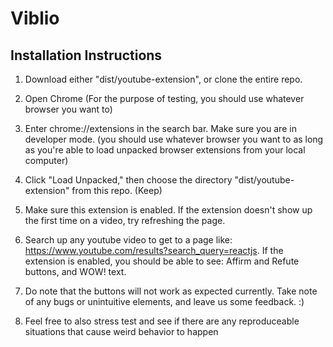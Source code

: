 # Viblio

## Installation Instructions

1. Download either "dist/youtube-extension", or clone the entire repo.

2. Open Chrome (For the purpose of testing, you should use whatever browser you want to)

3. Enter chrome://extensions in the search bar. Make sure you are in developer mode. (you should use whatever browser you want to as long as you're able to load unpacked browser extensions from your local computer)

4. Click "Load Unpacked," then choose the directory "dist/youtube-extension" from this repo. (Keep)

5. Make sure this extension is enabled. If the extension doesn't show up the first time on a video, try refreshing the page.

6. Search up any youtube video to get to a page like: https://www.youtube.com/results?search_query=reactjs. If the extension is enabled, you should be able to see: Affirm and Refute buttons, and WOW! text.

7. Do note that the buttons will not work as expected currently. Take note of any bugs or unintuitive elements, and leave us some feedback. :)

8. Feel free to also stress test and see if there are any reproduceable situations that cause weird behavior to happen